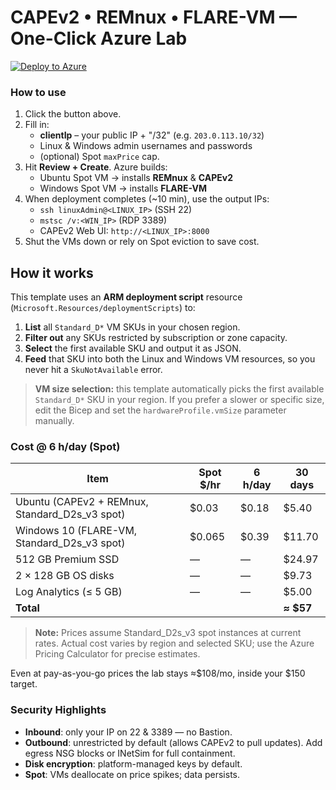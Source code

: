 # CAPEv2 • REMnux • FLARE-VM — One-Click Azure Lab

[![Deploy to Azure](https://aka.ms/deploytoazurebutton)](https://portal.azure.com/#create/Microsoft.Template/uri/https%3A%2F%2Fraw.githubusercontent.com%2FAPT-410%2FReversingLab%2Fmain%2Fazuredeploy.json)

### How to use

1. Click the button above.
2. Fill in:
   - **clientIp** – your public IP + "/32" (e.g. `203.0.113.10/32`)
   - Linux & Windows admin usernames and passwords
   - (optional) Spot `maxPrice` cap.
3. Hit **Review + Create**. Azure builds:
   - Ubuntu Spot VM → installs **REMnux** & **CAPEv2**
   - Windows Spot VM → installs **FLARE-VM**
4. When deployment completes (~10 min), use the output IPs:
   - `ssh linuxAdmin@<LINUX_IP>` (SSH 22)
   - `mstsc /v:<WIN_IP>` (RDP 3389)
   - CAPEv2 Web UI: `http://<LINUX_IP>:8000`
5. Shut the VMs down or rely on Spot eviction to save cost.

## How it works

This template uses an **ARM deployment script** resource (`Microsoft.Resources/deploymentScripts`) to:

1. **List** all `Standard_D*` VM SKUs in your chosen region.
2. **Filter out** any SKUs restricted by subscription or zone capacity.
3. **Select** the first available SKU and output it as JSON.
4. **Feed** that SKU into both the Linux and Windows VM resources, so you never hit a `SkuNotAvailable` error.

> **VM size selection:** this template automatically picks the first available `Standard_D*` SKU in your region. If you prefer a slower or specific size, edit the Bicep and set the `hardwareProfile.vmSize` parameter manually.

### Cost @ 6 h/day (Spot)

| Item                                         | Spot $/hr | 6 h/day | 30 days |
|----------------------------------------------|-----------|--------|---------|
| Ubuntu (CAPEv2 + REMnux, Standard_D2s_v3 spot) | $0.03     | $0.18   | $5.40   |
| Windows 10 (FLARE-VM, Standard_D2s_v3 spot)   | $0.065    | $0.39   | $11.70  |
| 512 GB Premium SSD                           | —         | —       | $24.97  |
| 2 × 128 GB OS disks                          | —         | —       | $9.73   |
| Log Analytics (≤ 5 GB)                       | —         | —       | $5.00   |
| **Total**                                    |           |        | **≈ $57** |

> **Note:** Prices assume Standard_D2s_v3 spot instances at current rates. Actual cost varies by region and selected SKU; use the Azure Pricing Calculator for precise estimates.

Even at pay-as-you-go prices the lab stays ≈$108/mo, inside your $150 target.

### Security Highlights

- **Inbound**: only your IP on 22 & 3389 — no Bastion.
- **Outbound**: unrestricted by default (allows CAPEv2 to pull updates). Add egress NSG blocks or INetSim for full containment.
- **Disk encryption**: platform-managed keys by default.
- **Spot**: VMs deallocate on price spikes; data persists.

